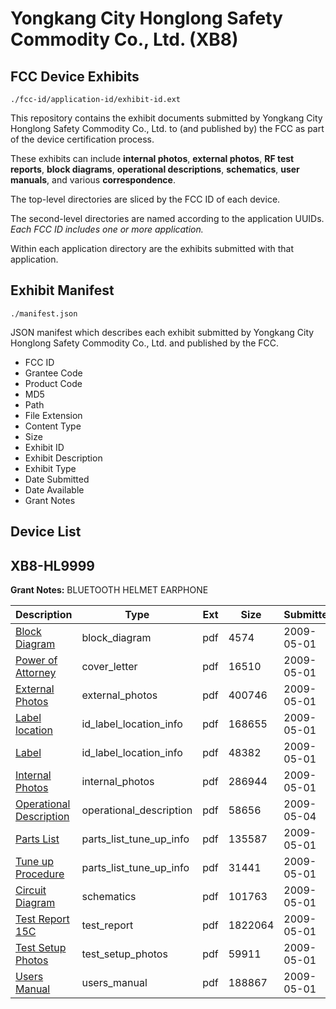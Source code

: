 # Yongkang City Honglong Safety Commodity Co., Ltd. (XB8)
## FCC Device Exhibits

```
./fcc-id/application-id/exhibit-id.ext
```

This repository contains the exhibit documents submitted by Yongkang City Honglong Safety Commodity Co., Ltd. to (and published by) the FCC as part of the device certification process.

These exhibits can include **internal photos**, **external photos**, **RF test reports**, **block diagrams**, **operational descriptions**, **schematics**, **user manuals**, and various **correspondence**.

The top-level directories are sliced by the FCC ID of each device.

The second-level directories are named according to the application UUIDs. *Each FCC ID includes one or more application.*

Within each application directory are the exhibits submitted with that application. 

## Exhibit Manifest

```
./manifest.json
```

JSON manifest which describes each exhibit submitted by Yongkang City Honglong Safety Commodity Co., Ltd. and published by the FCC.

- FCC ID
- Grantee Code
- Product Code
- MD5
- Path
- File Extension
- Content Type
- Size
- Exhibit ID
- Exhibit Description
- Exhibit Type
- Date Submitted
- Date Available
- Grant Notes

## Device List
## XB8-HL9999
**Grant Notes:** BLUETOOTH HELMET EARPHONE

| Description | Type | Ext | Size | Submitted | Available |
| ----------- | ---- | --- | ---- | --------- | --------- |
| [Block Diagram](XB8-HL9999/e02d59d1683ca469829167d374c52526/1104701.pdf) | block_diagram | pdf | 4574 | 2009-05-01 | 2009-05-04 |
| [Power of Attorney](XB8-HL9999/e02d59d1683ca469829167d374c52526/1104709.pdf) | cover_letter | pdf | 16510 | 2009-05-01 | 2009-05-04 |
| [External Photos](XB8-HL9999/e02d59d1683ca469829167d374c52526/1104704.pdf) | external_photos | pdf | 400746 | 2009-05-01 | 2009-05-04 |
| [Label location](XB8-HL9999/e02d59d1683ca469829167d374c52526/1104705.pdf) | id_label_location_info | pdf | 168655 | 2009-05-01 | 2009-05-04 |
| [Label](XB8-HL9999/e02d59d1683ca469829167d374c52526/1104706.pdf) | id_label_location_info | pdf | 48382 | 2009-05-01 | 2009-05-04 |
| [Internal Photos](XB8-HL9999/e02d59d1683ca469829167d374c52526/1104714.pdf) | internal_photos | pdf | 286944 | 2009-05-01 | 2009-05-04 |
| [Operational Description](XB8-HL9999/e02d59d1683ca469829167d374c52526/1105185.pdf) | operational_description | pdf | 58656 | 2009-05-04 | 2009-05-04 |
| [Parts List](XB8-HL9999/e02d59d1683ca469829167d374c52526/1104702.pdf) | parts_list_tune_up_info | pdf | 135587 | 2009-05-01 | 2009-05-04 |
| [Tune up Procedure](XB8-HL9999/e02d59d1683ca469829167d374c52526/1104711.pdf) | parts_list_tune_up_info | pdf | 31441 | 2009-05-01 | 2009-05-04 |
| [Circuit Diagram](XB8-HL9999/e02d59d1683ca469829167d374c52526/1104703.pdf) | schematics | pdf | 101763 | 2009-05-01 | 2009-05-04 |
| [Test Report 15C](XB8-HL9999/e02d59d1683ca469829167d374c52526/1104708.pdf) | test_report | pdf | 1822064 | 2009-05-01 | 2009-05-04 |
| [Test Setup Photos](XB8-HL9999/e02d59d1683ca469829167d374c52526/1104710.pdf) | test_setup_photos | pdf | 59911 | 2009-05-01 | 2009-05-04 |
| [Users Manual](XB8-HL9999/e02d59d1683ca469829167d374c52526/1104712.pdf) | users_manual | pdf | 188867 | 2009-05-01 | 2009-05-04 |
